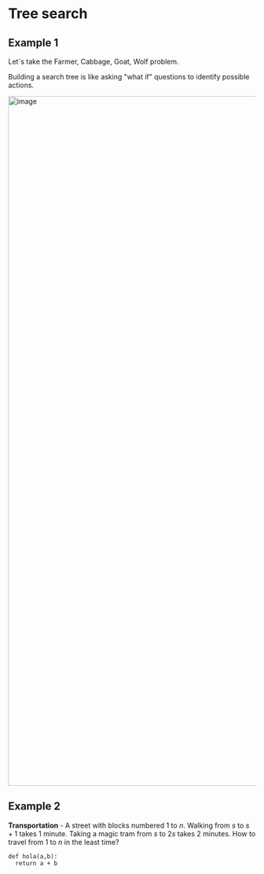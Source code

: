 # Tree search

## Example 1
Let´s take the Farmer, Cabbage, Goat, Wolf problem.

Building a search tree is like asking "what if" questions to identify possible actions.

<img width="1404" alt="image" src="https://github.com/rafasacaan/the-notebook/assets/10575866/b8069819-6cfb-464c-b9f2-727874f8746e">

## Example 2

**Transportation** - A street with blocks numbered 1 to $n$. Walking from $s$ to $s+1$ takes 1 minute. Taking a magic tram from $s$ to $2s$ takes 2 minutes. How to travel from 1 to $n$ in the least time?

```{python}
def hola(a,b):
  return a + b
```
